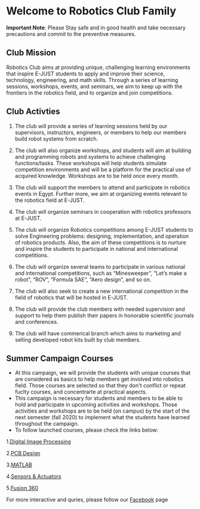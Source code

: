 # Welcome to Robotics Club Family
**Important Note**: Please Stay safe and in good health and take necessary precautions and commit to the preventive measures.

## Club Mission
Robotics Club aims at providing unique, challenging learning environments that
inspire E-JUST students to apply and improve their science, technology, engineering, and math
skills. Through a series of learning sessions, workshops, events, and seminars, we aim to keep up with the frontiers in the robotics field, and to organize and join competitions.

## Club Activties
1. The club will provide a series of learning sessions held by our supervisors, instructors,
engineers, or members to help our members build robot systems from scratch.

2. The club will also organize workshops, and students will aim at building and
programming robots and systems to achieve challenging functions/tasks. These
workshops will help students simulate competition environments and will be a platform
for the practical use of acquired knowledge. Workshops are to be held once every month.

3. The club will support the members to attend and participate in robotics events in Egypt.
Further more, we aim at organizing events relevant to the robotics field at E-JUST.

4. The club will organize seminars in cooperation with robotics professors at E-JUST.

5. The club will organize Robotics competitions among E-JUST students to solve
Engineering problems: designing, implementation, and operation of robotics products. 
Also, the aim of these competitions is to nurture and inspire the students to participate in
national and international competitions.

6. The club will organize several teams to participate in various national and international
competitions, such as “Minesweeper”, “Let’s make a robot”, “ROV”, “Formula SAE”,
“Aero design”, and so on.

7. The club will also seek to create a new international competition in the field of robotics
that will be hosted in E-JUST.

8. The club will provide the club members with needed supervision and support to help them publish their papers in honorable scientific journals and conferences.

9.  The club will have commerical branch which aims to marketing and selling developed robot kits built by club members.

## Summer Campaign Courses

- At this campaign, we will provide the students with unique courses that are considered as basics to help members get involved into robotics field. Those courses are selected so that they don't conflict or repeat fuclty courses, and concentrarte at practical aspects.
- This campaign is necessary for students and members to be able to hold and participate in upcoming activities and workshops. Those activities and workshops are to be held (on campus) by the start of the next semester (fall 2020) to implement what the students have learned throughout the campaign.
- To follow launched courses, please check the links below: 

1.[Digital Image Processing](https://ejust-robotics-club.github.io/Digital-Image-Processing/)

2.[PCB Design](https://ejust-robotics-club.github.io/PCB-Design/)

3.[MATLAB](https://ejust-robotics-club.github.io/MATLAB/)

4.[Sensors & Actuators](https://ejust-robotics-club.github.io/Sensors-Actuators/)

5.[Fusion 360](https://ejust-robotics-club.github.io/Fusion-360/)

For more interactive and quries, please follow our [Facebook](url) page 
